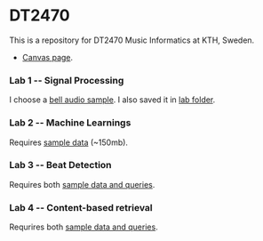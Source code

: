# DT2470
This is a repository for DT2470 Music Informatics at KTH, Sweden.

- [Canvas page](https://canvas.kth.se/courses/35064).

### Lab 1 -- Signal Processing
I choose a [bell audio sample](https://sound-effects.bbcrewind.co.uk/search?q=07002268). I also saved it in [lab folder](labs/lab-1-signal-processing/).

### Lab 2 -- Machine Learnings
Requires [sample data](https://canvas.kth.se/courses/35064/assignments/214376) (~150mb).

### Lab 3 -- Beat Detection
Requires both [sample data and queries](https://canvas.kth.se/courses/35064/assignments/214378).

### Lab 4 -- Content-based retrieval
Requrires both [sample data and queries](https://canvas.kth.se/courses/35064/assignments/214378). 
